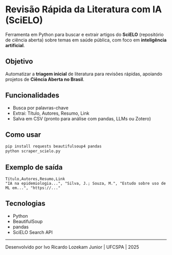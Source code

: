 
# Revisão Rápida da Literatura com IA (SciELO)

Ferramenta em Python para buscar e extrair artigos do **SciELO** (repositório de ciência aberta) sobre temas em saúde pública, com foco em **inteligência artificial**.

## Objetivo
Automatizar a **triagem inicial** de literatura para revisões rápidas, apoiando projetos de **Ciência Aberta no Brasil**.

## Funcionalidades
- Busca por palavras-chave
- Extrai: Título, Autores, Resumo, Link
- Salva em CSV (pronto para análise com pandas, LLMs ou Zotero)

## Como usar
```bash
pip install requests beautifulsoup4 pandas
python scraper_scielo.py
```

## Exemplo de saída
```csv
Título,Autores,Resumo,Link
"IA na epidemiologia...", "Silva, J.; Souza, M.", "Estudo sobre uso de ML em...", "https://..."
```

## Tecnologias
- Python
- BeautifulSoup
- pandas
- SciELO Search API

---
Desenvolvido por Ivo Ricardo Lozekam Junior | UFCSPA | 2025

